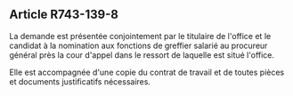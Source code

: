Article R743-139-8
----
La demande est présentée conjointement par le titulaire de l'office et le
candidat à la nomination aux fonctions de greffier salarié au procureur général
près la cour d'appel dans le ressort de laquelle est situé l'office.

Elle est accompagnée d'une copie du contrat de travail et de toutes pièces et
documents justificatifs nécessaires.
